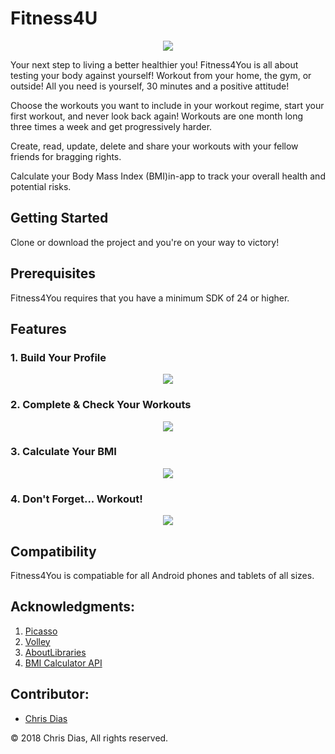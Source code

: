 # Fitness4U


<p align="center">
  <img src="screenshots/logo.jpg">
</p>

Your next step to living a better healthier you!
Fitness4You is all about testing your body against yourself! Workout from your home, the gym, or outside!
All you need is yourself, 30 minutes and a positive attitude!

Choose the workouts you want to include in your workout regime, start your first workout, and never look back again!
Workouts are one month long three times a week and get progressively harder.

Create, read, update, delete and share your workouts with your fellow friends for bragging rights.

Calculate your Body Mass Index (BMI)in-app to track your overall health and potential risks.


## Getting Started


Clone or download the project and you're on your way to victory!


## Prerequisites


Fitness4You requires that you have a minimum SDK of 24 or higher.


## Features

### 1. Build Your Profile


<p align="center">
  <img src="screenshots/welcome.png">
</p>


### 2. Complete & Check Your Workouts


<p align="center">
  <img src="screenshots/mainActivity.png">
</p>


### 3. Calculate Your BMI


<p align="center">
  <img src="screenshots/bmi.png">
</p>


### 4. Don't Forget... Workout!


<p align="center">
  <img src="screenshots/workoutActivity.png">
</p>


## Compatibility


Fitness4You is compatiable for all Android phones and tablets of all sizes.


## Acknowledgments:


 1. [Picasso](https://github.com/square/picasso) 
 2. [Volley](https://github.com/google/volley)
 3. [AboutLibraries](https://github.com/mikepenz/AboutLibraries)
 4. [BMI Calculator API](https://rapidapi.com/navii/api/bmi-calculator)
 
 
 ## Contributor:
- [Chris Dias](https://github.com/chrisdias96)


:copyright: 2018 Chris Dias, All rights reserved.
